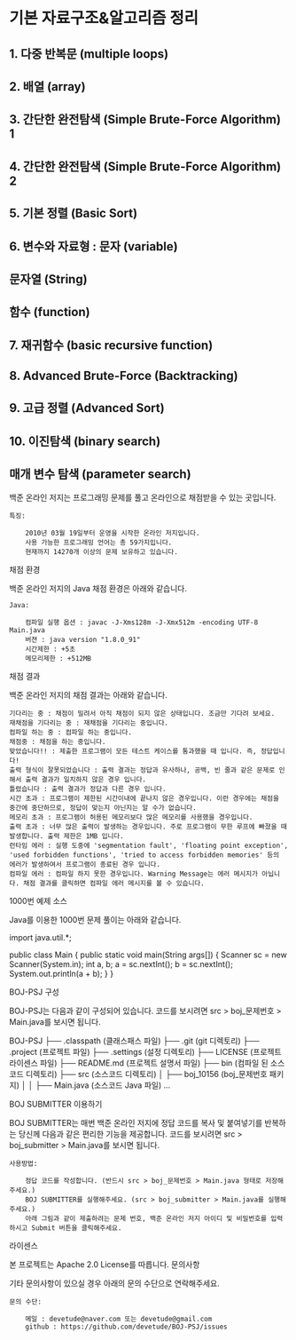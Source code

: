 # 기본 자료구조&알고리즘 정리

## 1. 다중 반복문 (multiple loops)
## 2. 배열 (array)
## 3. 간단한 완전탐색 (Simple Brute-Force Algorithm) 1
## 4. 간단한 완전탐색 (Simple Brute-Force Algorithm) 2
## 5. 기본 정렬 (Basic Sort)
## 6. 변수와 자료형 : 문자 (variable)
##   		    문자열 (String)
##                   함수 (function)
## 7. 재귀함수 (basic recursive function)
## 8. Advanced Brute-Force (Backtracking)
## 9. 고급 정렬 (Advanced Sort)
## 10. 이진탐색 (binary search)
##     매개 변수 탐색 (parameter search)
백준 온라인 저지는 프로그래밍 문제를 풀고 온라인으로 채점받을 수 있는 곳입니다.

    특징:

        2010년 03월 19일부터 운영을 시작한 온라인 저지입니다.
        사용 가능한 프로그래밍 언어는 총 59가지입니다.
        현재까지 14270개 이상의 문제 보유하고 있습니다.

채점 환경

백준 온라인 저지의 Java 채점 환경은 아래와 같습니다.

    Java:

        컴파일 실행 옵션 : javac -J-Xms128m -J-Xmx512m -encoding UTF-8 Main.java
        버젼 : java version "1.8.0_91"
        시간제한 : +5초
        메모리제한 : +512MB

채점 결과

백준 온라인 저지의 채점 결과는 아래와 같습니다.

    기다리는 중 : 채점이 밀려서 아직 채점이 되지 않은 상태입니다. 조금만 기다려 보세요.
    재채점을 기다리는 중 : 재채점을 기다리는 중입니다.
    컴파일 하는 중 : 컴파일 하는 중입니다.
    채점중 : 채점을 하는 중입니다.
    맞았습니다!! : 제출한 프로그램이 모든 테스트 케이스를 통과했을 때 입니다. 즉, 정답입니다!
    출력 형식이 잘못되었습니다 : 출력 결과는 정답과 유사하나, 공백, 빈 줄과 같은 문제로 인해서 출력 결과가 일치하지 않은 경우 입니다.
    틀렸습니다 : 출력 결과가 정답과 다른 경우 입니다.
    시간 초과 : 프로그램이 제한된 시간이내에 끝나지 않은 경우입니다. 이런 경우에는 채점을 중간에 중단하므로, 정답이 맞는지 아닌지는 알 수가 없습니다.
    메모리 초과 : 프로그램이 허용된 메모리보다 많은 메모리를 사용했을 경우입니다.
    출력 초과 : 너무 많은 출력이 발생하는 경우입니다. 주로 프로그램이 무한 루프에 빠졌을 때 발생합니다. 출력 제한은 1MB 입니다.
    런타임 에러 : 실행 도중에 'segmentation fault', 'floating point exception', 'used forbidden functions', 'tried to access forbidden memories' 등의 에러가 발생하여서 프로그램이 종료된 경우 입니다.
    컴파일 에러 : 컴파일 하지 못한 경우입니다. Warning Message는 에러 메시지가 아닙니다. 채점 결과를 클릭하면 컴파일 에러 메시지를 볼 수 있습니다.

1000번 예제 소스

Java를 이용한 1000번 문제 풀이는 아래와 같습니다.

import java.util.*;

public class Main {
	public static void main(String args[]) {
		Scanner sc = new Scanner(System.in);
		int a, b;
		a = sc.nextInt();
		b = sc.nextInt();
		System.out.println(a + b);
	}
}

BOJ-PSJ 구성

BOJ-PSJ는 다음과 같이 구성되어 있습니다. 코드를 보시려면 src > boj_문제번호 > Main.java를 보시면 됩니다.

BOJ-PSJ
├── .classpath (클래스패스 파일)
├── .git (git 디렉토리)
├── .project (프로젝트 파일)
├── .settings (설정 디렉토리)
├── LICENSE (프로젝트 라이센스 파일)
├── README.md (프로젝트 설명서 파일)
├── bin (컴파일 된 소스코드 디렉토리)
├── src (소스코드 디렉토리)
│   ├── boj_10156 (boj_문제번호 패키지)
│   │   ├── Main.java (소스코드 Java 파일)
...

BOJ SUBMITTER 이용하기

BOJ SUBMITTER는 매번 백준 온라인 저지에 정답 코드를 복사 및 붙여넣기를 반복하는 당신께 다음과 같은 편리한 기능을 제공합니다. 코드를 보시려면 src > boj_submitter > Main.java를 보시면 됩니다.

    사용방법:

        정답 코드를 작성합니다. (반드시 src > boj_문제번호 > Main.java 형태로 저장해주세요.)
        BOJ SUBMITTER를 실행해주세요. (src > boj_submitter > Main.java를 실행해주세요.)
        아래 그림과 같이 제출하려는 문제 번호, 백준 온라인 저지 아이디 및 비밀번호를 입력하시고 Submit 버튼을 클릭해주세요.

라이센스

본 프로젝트는 Apache 2.0 License를 따릅니다.
문의사항

기타 문의사항이 있으실 경우 아래의 문의 수단으로 연락해주세요.

    문의 수단:

        메일 : devetude@naver.com 또는 devetude@gmail.com
        github : https://github.com/devetude/BOJ-PSJ/issues

